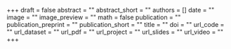 +++
draft = false
abstract = ""
abstract_short = ""
authors = []
date = ""
image = ""
image_preview = ""
math = false
publication = ""
publication_preprint = ""
publication_short = ""
title = ""
doi = ""
url_code = ""
url_dataset = ""
url_pdf = ""
url_project = ""
url_slides = ""
url_video = ""
+++